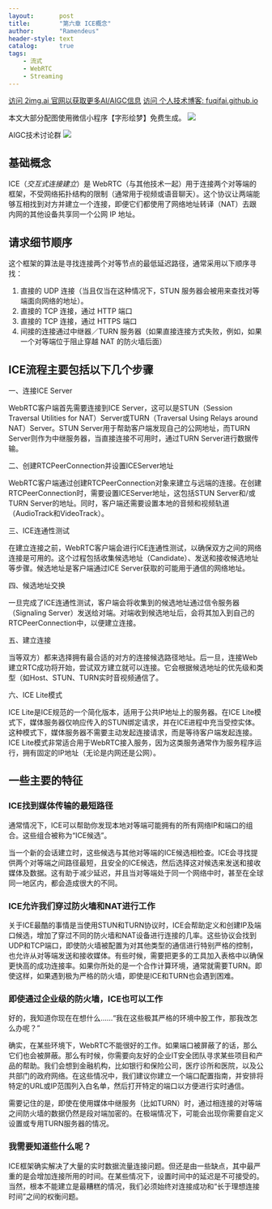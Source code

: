 ```yaml
---
layout:       post
title:        "第六章 ICE概念"
author:       "Ramendeus"
header-style: text
catalog:      true
tags:
    - 流式
    - WebRTC
    - Streaming
---
```


[访问 2img.ai 官网以获取更多AI/AIGC信息](https://2img.ai)
[访问 个人技术博客: fuqifai.github.io](https://fuqifai.github.io)

本文大部分配图使用微信小程序【字形绘梦】免费生成。
![](/img/小程序码.png)

AIGC技术讨论群
![](/img/RA群永久二维码.png)

## 基础概念

ICE（*交互式连接建立*）是 WebRTC（与其他技术一起）用于连接两个对等端的框架，不受网络拓扑结构的限制（通常用于视频或语音聊天）。这个协议让两端能够互相找到对方并建立一个连接，即便它们都使用了网络地址转译（NAT）去跟内网的其他设备共享同一个公网 IP 地址。

## 请求细节顺序

这个框架的算法是寻找连接两个对等节点的最低延迟路径，通常采用以下顺序寻找：

1.  直接的 UDP 连接（当且仅当在这种情况下，STUN 服务器会被用来查找对等端面向网络的地址）。
2.  直接的 TCP 连接，通过 HTTP 端口
3.  直接的 TCP 连接，通过 HTTPS 端口
4.  间接的连接通过中继器／TURN 服务器（如果直接连接方式失败，例如，如果一个对等端位于阻止穿越 NAT 的防火墙后面）

## ICE流程主要包括以下几个步骤

一、连接ICE Server

WebRTC客户端首先需要连接到ICE Server，这可以是STUN（Session Traversal Utilities for NAT）Server或TURN（Traversal Using Relays around NAT）Server。STUN Server用于帮助客户端发现自己的公网地址，而TURN Server则作为中继服务器，当直接连接不可用时，通过TURN Server进行数据传输。

二、创建RTCPeerConnection并设置ICEServer地址

WebRTC客户端通过创建RTCPeerConnection对象来建立与远端的连接。在创建RTCPeerConnection时，需要设置ICEServer地址，这包括STUN Server和/或TURN Server的地址。同时，客户端还需要设置本地的音频和视频轨道（AudioTrack和VideoTrack）。

三、ICE连通性测试

在建立连接之前，WebRTC客户端会进行ICE连通性测试，以确保双方之间的网络连接是可用的。这个过程包括收集候选地址（Candidate）、发送和接收候选地址等步骤。候选地址是客户端通过ICE Server获取的可能用于通信的网络地址。

四、候选地址交换

一旦完成了ICE连通性测试，客户端会将收集到的候选地址通过信令服务器（Signaling Server）发送给对端。对端收到候选地址后，会将其加入到自己的RTCPeerConnection中，以便建立连接。

五、建立连接

当等双方）都来选择拥有最合适的对方的连接候选路径地址。后一旦，连接Web建立RTC成功将开始，尝试双方建立就可以连接。它会根据候选地址的优先级和类型（如Host、STUN、TURN实时音视频通信了。

六、ICE Lite模式

ICE Lite是ICE规范的一个简化版本，适用于公共IP地址上的服务器。在ICE Lite模式下，媒体服务器仅响应传入的STUN绑定请求，并在ICE进程中充当受控实体。这种模式下，媒体服务器不需要主动发起连接请求，而是等待客户端发起连接。ICE Lite模式非常适合用于WebRTC接入服务，因为这类服务通常作为服务程序运行，拥有固定的IP地址（无论是内网还是公网）。

## 一些主要的特征

### **ICE找到媒体传输的最短路径**

通常情况下，ICE可以帮助你发现本地对等端可能拥有的所有网络IP和端口的组合。这些组合被称为“ICE候选”。

当一个新的会话建立时，这些候选与其他对等端的ICE候选相检查。ICE会寻找提供两个对等端之间路径最短，且安全的ICE候选，然后选择这对候选来发送和接收媒体及数据。这有助于减少延迟，并且当对等端处于同一个网络中时，甚至在全球同一地区内，都会造成很大的不同。

### **ICE允许我们穿过防火墙和**NAT**进行工作**

关于ICE最酷的事情是当使用STUN和TURN协议时，ICE会帮助定义和创建IP及端口候选，增加了穿过不同的防火墙和NAT设备进行连接的几率。这些协议会找到UDP和TCP端口，即使防火墙被配置为对其他类型的通信进行特别严格的控制，也允许从对等端发送和接收媒体。有些时候，需要把更多的工具加入表格中以确保更快高的成功连接率。如果你所处的是一个合作计算环境，通常就需要TURN。即使这样，如果遇到极为严格的防火墙，即使是ICE和TURN也会遇到困难。

### **即使通过企业级的防火墙，ICE也可以工作**

好的，我知道你现在在想什么……“我在这些极其严格的环境中股工作，那我改怎么办呢？”

确实，在某些环境下，WebRTC不能很好的工作。如果端口被屏蔽了的话，那么它们也会被屏蔽。那么有时候，你需要向友好的企业IT安全团队寻求某些项目和产品的帮助。我们会想到金融机构，比如银行和保险公司，医疗诊所和医院，以及公共部门的政府网络。在这些情况中，我们建议你建立一个端口配置指南，并安排将特定的URL或IP范围列入白名单，然后打开特定的端口以方便进行实时通信。

需要记住的是，即使在使用媒体中继服务（比如TURN）时，通过相连接的对等端之间防火墙的数据仍然是段对端加密的。在极端情况下，可能会出现你需要自定义设置或专用TURN服务器的情况。

### **我需要知道些什么呢？**

ICE框架确实解决了大量的实时数据流量连接问题。但还是由一些缺点，其中最严重的是会增加连接所用的时间。在某些情况下，设置时间中的延迟是不可接受的。当然，根本不能建立是最糟糕的情况，我们必须始终对连接成功和“长于理想连接时间”之间的权衡问题。

